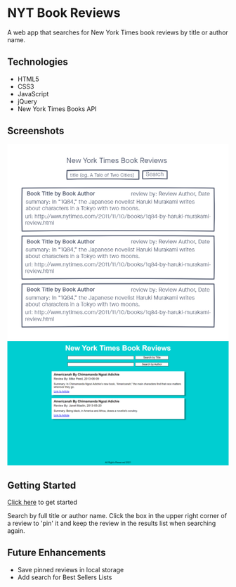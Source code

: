 # NYT Book Reviews

A web app that searches for New York Times book reviews by title or author name.

## Technologies
- HTML5
- CSS3
- JavaScript
- jQuery
- New York Times Books API

## Screenshots
![wireframe](./wireframe.png)
![screenshot](./screenshot.png)

## Getting Started
[Click here](https://jasfromnz.github.io/NYT-Reviews-App/) to get started

Search by full title or author name.
Click the box in the upper right corner of a review to 'pin' it and keep the review in the results list when searching again.

## Future Enhancements
- Save pinned reviews in local storage
- Add search for Best Sellers Lists